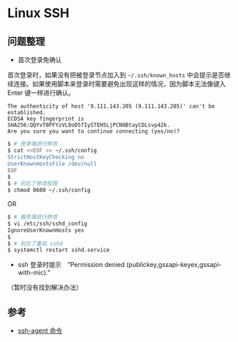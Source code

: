 # Linux SSH

## 问题整理

* 首次登录免确认

首次登录时，如果没有把被登录节点加入到 `~/.ssh/known_hosts` 中会提示是否继续连接。如果使用脚本来登录时需要避免出现这样的情况，因为脚本无法像键入 Enter 键一样进行确认。

```
The authenticity of host '9.111.143.205 (9.111.143.205)' can't be established.
ECDSA key fingerprint is SHA256:QQYvT8PFYzVL8oD5fIySTEH5LjPCN8BtayCDLsvp42k.
Are you sure you want to continue connecting (yes/no)?
```

```bash
$ # 登录端进行修改
$ cat <<EOF >> ~/.ssh/config
StrictHostKeyChecking no
UserKnownHostsFile /dev/null
EOF
$
$ # 别忘了修改权限
$ chmod 0600 ~/.ssh/config
```

OR 

```bash
$ # 服务端进行修改
$ vi /etc/ssh/sshd_config
IgnoreUserKnownHosts yes
$
$ # 别忘了重启 sshd
$ systemctl restart sshd.service
```

* ssh 登录时提示　“Permission denied (publickey,gssapi-keyex,gssapi-with-mic).”

（暂时没有找到解决办法）


## 参考

* [ssh-agent 命令](http://man.linuxde.net/ssh-agent)